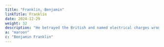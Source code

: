 ```yaml
---
title: "Franklin, Benjamin"
linkTitle: Franklin
date: 2024-12-29
weight: 32
description: "He betrayed the British and named electrical charges wrongly"
a: "maroon"
c: "Benjamin Franklin"
---
```


